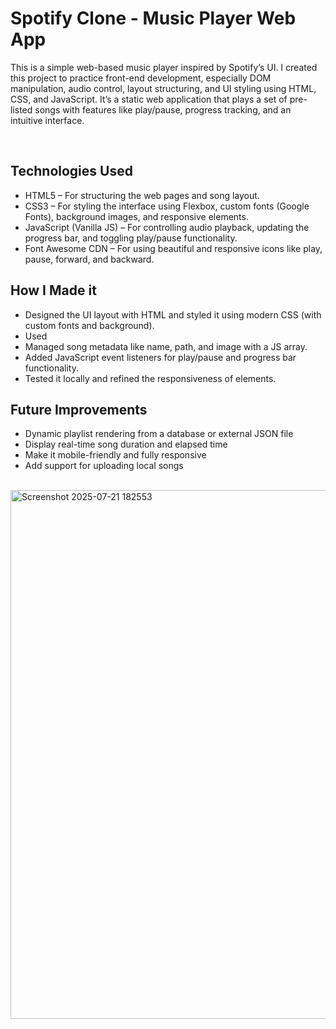 <h1>Spotify Clone - Music Player Web App</h1>
<p>This is a simple web-based music player inspired by Spotify’s UI. I created this project to practice front-end development, especially DOM manipulation, audio control, layout structuring, and UI styling using HTML, CSS, and JavaScript. It’s a static web application that plays a set of pre-listed songs with features like play/pause, progress tracking, and an intuitive interface.</p><br>

<h2>Technologies Used</h2>
<ul>
  <li>HTML5 – For structuring the web pages and song layout.</li>
  <li>CSS3 – For styling the interface using Flexbox, custom fonts (Google Fonts), background images, and responsive elements.</li>
  <li>JavaScript (Vanilla JS) – For controlling audio playback, updating the progress bar, and toggling play/pause functionality.</li>
  <li>Font Awesome CDN – For using beautiful and responsive icons like play, pause, forward, and backward.</li>
</ul>

<h2>How I Made it</h2>
<ul>
  <li>Designed the UI layout with HTML and styled it using modern CSS (with custom fonts and background).</li>
  <li>Used <audio> in JavaScript to play songs and control playback.</li>
  <li>Managed song metadata like name, path, and image with a JS array.</li>
  <li>Added JavaScript event listeners for play/pause and progress bar functionality.</li>
  <li>Tested it locally and refined the responsiveness of elements.</li> 
</ul>

<h2>Future Improvements</h2>
<ul>
  <li>Dynamic playlist rendering from a database or external JSON file</li>
  <li>Display real-time song duration and elapsed time</li>
  <li>Make it mobile-friendly and fully responsive</li>
  <li>Add support for uploading local songs</li>
</ul><br>


<img width="1902" height="846" alt="Screenshot 2025-07-21 182553" src="https://github.com/user-attachments/assets/cb4f606e-3fae-4cb2-a38d-268bc79448b3" />
